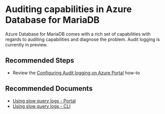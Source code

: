<properties
    pageTitle="Security in Azure Database for MariaDB"
    description="Security in Azure Database for MariaDB"
    service="microsoft.dbformariadb"
    resource="servers"
    authors="ajlam"
    ms.author="andrela"
    displayOrder="360"
    selfHelpType="generic"
    supportTopicIds="32640112"
    resourceTags="servers, databases"
    productPesIds="16617"
    cloudEnvironments="public, Fairfax"
    articleId="5ca7ea17-094e-404e-96ba-46c8ad45aa9c"
	ownershipId="AzureData_AzureDatabaseforMariaDB"
/>

# Auditing capabilities in Azure Database for MariaDB

Azure Database for MariaDB comes with a rich set of capabilities with regards to auditing capabilities and diagnose the problem. Audit logging is currently in preview.

## **Recommended Steps**

* Review the [Configuring Audit logging on Azure Portal](https://docs.microsoft.com/azure/mariadb/howto-configure-audit-logs-portal) how-to

## **Recommended Documents**

* [Using slow query logs - Portal](https://docs.microsoft.com/azure/mariadb/howto-configure-server-logs-portal/)<br>
* [Using slow query logs - CLI](https://docs.microsoft.com/azure/mariadb/howto-configure-server-logs-cli/)

